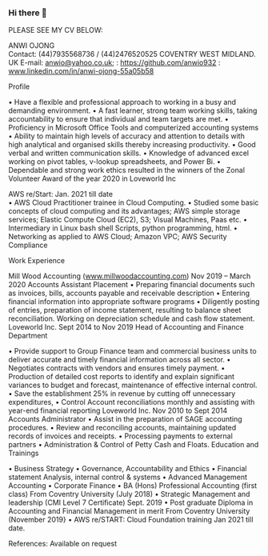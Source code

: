 ### Hi there 👋

<!--
**anwio932/anwio932** is a ✨ _special_ ✨ repository because its `README.md` (this file) appears on your GitHub profile.

Here are some ideas to get you started:

- 🔭 I’m currently working on AWS Certified Cloud Practitioner
- 🌱 I’m currently learning SQL, Python and Linux Bash Shell
- 👯 I’m looking to collaborate on 
- 🤔 I’m looking for help with Java and JSON
- 💬 Ask me about my Finance background being an asset to AWS Skills
- 📫 How to reach me: E-mail: anwio@yahoo.co.uk; www.linkedin.com/in/anwi-ojong: https://github.com/anwio932
- 😄 Pronouns: She/Her 
- ⚡ Fun fact: I have my degrees in the accounting and finance sector and I am excited to incorporate my knowledge in the tech industry.
-->
PLEASE SEE MY CV BELOW:

ANWI OJONG  
Contact: (44)7935568736 / (44)2476520525 
COVENTRY WEST MIDLAND. UK
E-mail: anwio@yahoo.co.uk; : https://github.com/anwio932 : www.linkedin.com/in/anwi-ojong-55a05b58

Profile

•	Have a flexible and professional approach to working in a busy and demanding environment.
•	A fast learner, strong team working skills, taking accountability to ensure that individual and team targets are met.
•	Proficiency in Microsoft Office Tools and computerized accounting systems
•	Ability to maintain high levels of accuracy and attention to details with high analytical and organised skills thereby increasing productivity.
•	Good verbal and written communication skills.
•	Knowledge of advanced excel working on pivot tables, v-lookup spreadsheets, and Power Bi. 
•	Dependable and strong work ethics resulted in the winners of the Zonal Volunteer Award of the year 2020 in Loveworld Inc

AWS re/Start:                                                                   Jan. 2021 till date  
•	AWS Cloud Practitioner trainee in Cloud Computing. 
•	Studied some basic concepts of cloud computing and its advantages; AWS simple storage services; Elastic Compute Cloud (EC2), S3; Visual Machines, Paas etc. 
•	Intermediary in Linux bash shell Scripts, python programming, html. 
•	Networking as applied to AWS Cloud; Amazon VPC; AWS Security Compliance

Work Experience

Mill Wood Accounting (www.millwoodaccounting.com)                Nov 2019 – March 2020
Accounts Assistant Placement
•	Preparing financial documents such as invoices, bills, accounts payable and receivable description 
•	Entering financial information into appropriate software programs
•	Diligently posting of entries, preparation of income statement, resulting to balance sheet reconciliation. Working on depreciation schedule and cash flow statement.	
Loveworld Inc.						Sept 2014 to Nov 2019
Head of Accounting and Finance Department 
						 
•	Provide support to Group Finance team and commercial business units to deliver accurate and timely financial information across all sector.
•	Negotiates contracts with vendors and ensures timely payment.
•	Production of detailed cost reports to identify and explain significant variances to budget and forecast, maintenance of effective internal control.
•	Save the establishment 25% in revenue by cutting off unnecessary expenditures,
•	Control Account reconciliations monthly and assisting with year-end financial reporting
Loveworld Inc.					           Nov 2010 to Sept 2014
Accounts Administrator 
•	Assist in the preparation of SAGE accounting procedures.
•	Review and reconciling accounts, maintaining updated records of invoices and receipts. 
•	Processing payments to external partners
•	Administration & Control of Petty Cash and Floats.
Education and Trainings
	
•	Business Strategy
•	Governance, Accountability and Ethics
•	Financial statement Analysis, internal control & systems
•	Advanced Management Accounting
•	Corporate Finance
•	BA (Hons) Professional Accounting (first class) From Coventry University
 (July 2018)
•	Strategic Management and leadership (CMI Level 7 Certificate) Sept. 2019
•	Post graduate Diploma in Accounting and Financial Management in merit From Coventry University (November 2019}
•	AWS re/START: Cloud Foundation training		       Jan 2021   till date.

References: Available on request



